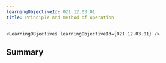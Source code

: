 ```yaml
---
learningObjectiveId: 021.12.03.01
title: Principle and method of operation
---
```


```tsx eval
<LearningOBjectives learningObjectiveId={021.12.03.01} />
```

## Summary
